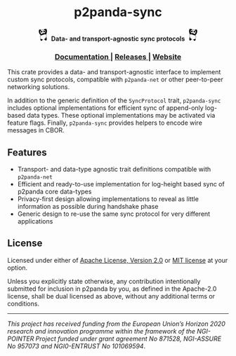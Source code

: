 <h1 align="center">p2panda-sync</h1>

<div align="center">
  <img src="https://raw.githubusercontent.com/p2panda/.github/main/assets/panda-left.gif" width="auto" height="30px">
  <strong>Data- and transport-agnostic sync protocols</strong>
  <img src="https://raw.githubusercontent.com/p2panda/.github/main/assets/panda-right.gif" width="auto" height="30px">
</div>

<div align="center">
  <h3>
    <a href="https://docs.rs/p2panda-sync">
      Documentation
    </a>
    <span> | </span>
    <a href="https://github.com/p2panda/p2panda/releases">
      Releases
    </a>
    <span> | </span>
    <a href="https://p2panda.org">
      Website
    </a>
  </h3>
</div>

This crate provides a data- and transport-agnostic interface to implement custom sync protocols,
compatible with `p2panda-net` or other peer-to-peer networking solutions.

In addition to the generic definition of the `SyncProtocol` trait, `p2panda-sync` includes
optional implementations for efficient sync of append-only log-based data types. These optional
implementations may be activated via feature flags. Finally, `p2panda-sync` provides helpers to
encode wire messages in CBOR.

## Features

- Transport- and data-type agnostic trait definitions compatible with `p2panda-net`
- Efficient and ready-to-use implementation for log-height based sync of p2panda core data-types
- Privacy-first design allowing implementations to reveal as little information as possible during handshake phase
- Generic design to re-use the same sync protocol for very different applications

## License

Licensed under either of [Apache License, Version 2.0] or [MIT license] at your option.

Unless you explicitly state otherwise, any contribution intentionally submitted for inclusion in
p2panda by you, as defined in the Apache-2.0 license, shall be dual licensed as above, without any
additional terms or conditions.

[Apache License, Version 2.0]: https://github.com/p2panda/p2panda/blob/main/LICENSES/Apache-2.0.txt
[MIT license]: https://github.com/p2panda/p2panda/blob/main/LICENSES/MIT.txt

---

*This project has received funding from the European Union’s Horizon 2020
research and innovation programme within the framework of the NGI-POINTER
Project funded under grant agreement No 871528, NGI-ASSURE No 957073 and
NGI0-ENTRUST No 101069594*.
